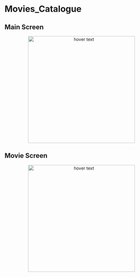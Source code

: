# Movies_Catalogue

## Main Screen


<p align="center">
  <img src="https://github.com/emad-eddine/Movies_Catalogue/assets/71189781/266c0dd6-b5a1-4fbc-bb7a-7310486b3324" width="350" title="hover text">
</p>


## Movie Screen
<p align="center">
  <img src="https://github.com/emad-eddine/Movies_Catalogue/assets/71189781/858733d5-8a34-4458-b2d7-b844cd0a4242" width="350" title="hover text">
</p>
